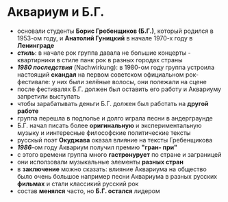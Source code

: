 # Аквариум и Б.Г.
- основали студенты **Борис Гребенщиков (Б.Г.)**, который родился в 1953-ом году, и **Анатолий Гуницкий** в начале 1970-х году в **Ленинграде**
- ***стиль***: в начале рок группа давала не большие концерты - квартирники в стиле панк рок в разных городах страны
- ***1980 последствия*** (Nachwirkung): в 1980-ом году группа устроила настоящий **скандал** на первом советском официальном рок- фестивале: у них были зелёные волосы, они полежали на сцене&nbsp;
- после фестивалях Б.Г. должен был оставить его работу и Аквариуму запретили выступать
- чтобы зарабатывать деньги Б.Г. должен был работать на **другой работе**
- группа перешла в подполье и долго играла песни в андерграунде
- Б.Г. начал писать более **оригинальную** и экспериментальную музыку и иинтересные философские политические тексты
- русскый поэт **Окуджава** оказал влияние на тексты Гребенщикова
- ***1986***-ом году Аквариум получил премию **"гран- при"**
- с этого времени группа много **гастронурует** по стране и заграницей
- они исползовали музыкальные элементы **разных стран**
- в **заключение** можно сказать: влияние Аквариума на общество было очень большое например песни Аквариума в разных русских **фильмах** и стали классикий русский рок
- состав **менялся** часто, но **Б.Г. остался** лидером
